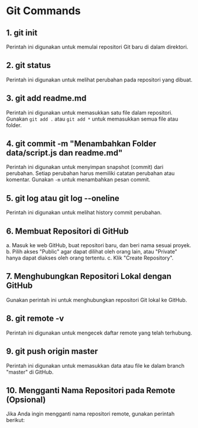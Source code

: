 # Git Commands

## 1. git init
Perintah ini digunakan untuk memulai repositori Git baru di dalam direktori.

## 2. git status
Perintah ini digunakan untuk melihat perubahan pada repositori yang dibuat.

## 3. git add readme.md
Perintah ini digunakan untuk memasukkan satu file dalam repositori. 
Gunakan `git add .` atau `git add *` untuk memasukkan semua file atau folder.

## 4. git commit -m "Menambahkan Folder data/script.js dan readme.md"
Perintah ini digunakan untuk menyimpan snapshot (commit) dari perubahan. 
Setiap perubahan harus memiliki catatan perubahan atau komentar. 
Gunakan `-m` untuk menambahkan pesan commit.

## 5. git log atau git log --oneline
Perintah ini digunakan untuk melihat history commit perubahan.

## 6. Membuat Repositori di GitHub
   a. Masuk ke web GitHub, buat repositori baru, dan beri nama sesuai proyek.
   b. Pilih akses "Public" agar dapat dilihat oleh orang lain, atau "Private" hanya dapat diakses oleh orang tertentu.
   c. Klik "Create Repository".

## 7. Menghubungkan Repositori Lokal dengan GitHub
Gunakan perintah ini untuk menghubungkan repositori Git lokal ke GitHub.

## 8. git remote -v
Perintah ini digunakan untuk mengecek daftar remote yang telah terhubung.

## 9. git push origin master
Perintah ini digunakan untuk memasukkan data atau file ke dalam branch "master" di GitHub.

## 10. Mengganti Nama Repositori pada Remote (Opsional)
Jika Anda ingin mengganti nama repositori remote, gunakan perintah berikut:
